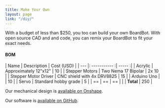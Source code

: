 ```yaml
---
title: Make Your Own
layout: page
link: "/diy/"
---
```


With a budget of less than $250, you too can build your own BoardBot. With open source CAD and and code, you can remix your BoardBot to fit your exact needs.


#### BOM


| Name | Description | Cost (USD) |
| ---  |: ----------- :| ----- :|
| Acrylic | Approximately 12"x12" | 10 |
| Stepper Motors | Two Nema 17 Bipolar | 2x 10 |
| Stepper Motor Driver | CNC shield with 4x DRV8825 | 15 |
| Arduino Uno | | 10 |
| Servo | Standard hobby grade | 5 |
| == | == | == |
| | **Total** | 250 |






Our mechanical design is [available on Onshape](https://cad.onshape.com/documents/8f08652983ca17f06e9ac67d/w/e174f06e8eb73e105045d519/e/7b27395932c9fa97ee45a030).

Our software is [available on GitHub](https://github.com/ScrumbledEggs/PoE).
